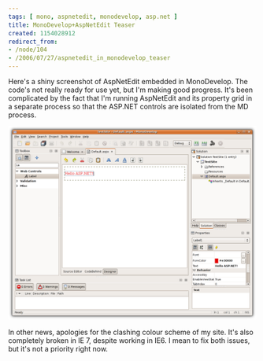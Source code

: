 ```yaml
---
tags: [ mono, aspnetedit, monodevelop, asp.net ]
title: MonoDevelop+AspNetEdit Teaser
created: 1154028912
redirect_from:
- /node/104
- /2006/07/27/aspnetedit_in_monodevelop_teaser
---
```

Here's a shiny screenshot of AspNetEdit embedded in MonoDevelop. The code's not
really ready for use yet, but I'm making good progress. It's been complicated by
the fact that I'm running AspNetEdit and its property grid in a separate process
so that the ASP.NET controls are isolated from the MD process.<!--break-->

![Screenshot of MonoDevelop ASP.NET addin](/files/images/MonoScreenshots/AspNetAddIn2.png)

In other news, apologies for the clashing colour scheme of my site. It's also
completely broken in IE 7, despite working in IE6. I mean to fix both issues,
but it's not a priority right now.

